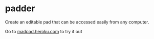 padder
======

Create an editable pad that can be accessed easily from any computer.

Go to [madpad.heroku.com](madpad.heroku.com) to try it out
